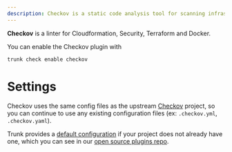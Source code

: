 ```yaml
---
description: Checkov is a static code analysis tool for scanning infrastructure as code. It identifies misconfigurations in IaC files that could lead to security breaches.
---
```


**Checkov** is a linter for Cloudformation, Security, Terraform and Docker.

You can enable the Checkov plugin with

```shell
trunk check enable checkov
```

# Settings

Checkov uses the same config files as the
upstream [Checkov](https://github.com/bridgecrewio/checkov) project, so you can continue to use any
existing configuration files (ex: `.checkov.yml`, `.checkov.yaml`).
    

Trunk provides a [default configuration](https://github.com/trunk-io/plugins/tree/main/linters/checkov) if your project does not already have one,
which you can see in our [open source plugins repo](https://github.com/trunk-io/plugins/tree/main).

